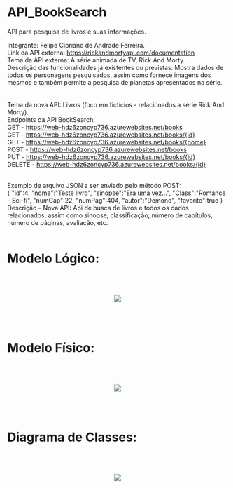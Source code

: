 # API_BookSearch
API para pesquisa de livros e suas informações.

Integrante: Felipe Cipriano de Andrade Ferreira.
<br>
Link da API externa: https://rickandmortyapi.com/documentation 
<br>
Tema da API externa: A série animada de TV, Rick And Morty. 
<br>
Descrição das funcionalidades já existentes ou previstas: Mostra dados de todos os personagens pesquisados, assim como fornece imagens dos mesmos e também permite a pesquisa de planetas apresentados na série.  
<br>
<br>
Tema da nova API: Livros (foco em fictícios -  relacionados a série Rick And Morty). 
<br>
Endpoints da API BookSearch: 
<br>
GET - https://web-hdz6zoncyp736.azurewebsites.net/books </br>
GET - https://web-hdz6zoncyp736.azurewebsites.net/books/{id} </br>
GET - https://web-hdz6zoncyp736.azurewebsites.net/books/{nome} </br>
POST - https://web-hdz6zoncyp736.azurewebsites.net/books </br>
PUT - https://web-hdz6zoncyp736.azurewebsites.net/books/{id} </br>
DELETE - https://web-hdz6zoncyp736.azurewebsites.net/books/{id} </br>


<br>
Exemplo de arquivo JSON a ser enviado pelo método POST: 
<br>
{
  "id":4,
  "nome":"Teste livro",
  "sinopse":"Era uma vez...",
  "Class":"Romance - Sci-fi",
  "numCap":22,
  "numPag":404,
  "autor":"Demond",
  "favorito":true
}


<br>
Descrição – Nova API: Api de busca de livros e todos os dados relacionados, assim como sinopse, classificação, número de capítulos, número de páginas, avaliação, etc. 
</br>
</br>

# Modelo Lógico:
</br>
</br>
<p align="center">
<img src="https://github.com/NuclearBug/API_BookSearch/assets/71195558/d47bb838-1660-4523-b590-7226e60a18ab.png"/>
</p>
</br>
</br>

# Modelo Físico:
</br>
</br>
<p align="center">
<img src="https://github.com/NuclearBug/API_BookSearch/assets/71195558/aef282e3-e643-46f4-9a75-4c4dd596d828.png"/>
</p>
</br>
</br>

# Diagrama de Classes:
</br>
</br>
<p align="center">
<img src="https://github.com/NuclearBug/API_BookSearch/assets/71195558/9e3c14e6-ed80-4150-a461-db0d9845b2fc.png"/>
</p>
